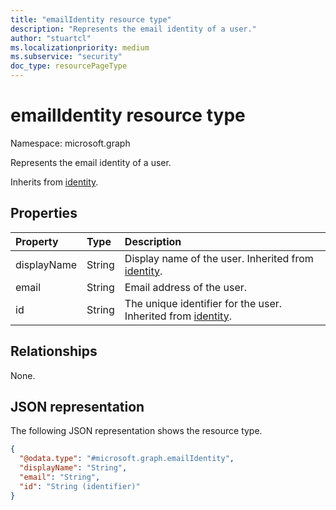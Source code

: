 ```yaml
---
title: "emailIdentity resource type"
description: "Represents the email identity of a user."
author: "stuartcl"
ms.localizationpriority: medium
ms.subservice: "security"
doc_type: resourcePageType
---
```


# emailIdentity resource type

Namespace: microsoft.graph

Represents the email identity of a user.

Inherits from [identity](../resources/identity.md).

## Properties
|Property|Type|Description|
|:---|:---|:---|
|displayName|String|Display name of the user. Inherited from [identity](../resources/identity.md).|
|email|String|Email address of the user.|
|id|String|The unique identifier for the user. Inherited from [identity](../resources/identity.md).|

## Relationships
None.

## JSON representation
The following JSON representation shows the resource type.
<!-- {
  "blockType": "resource",
  "@odata.type": "microsoft.graph.emailIdentity"
}
-->
``` json
{
  "@odata.type": "#microsoft.graph.emailIdentity",
  "displayName": "String",
  "email": "String",
  "id": "String (identifier)"
}
```
